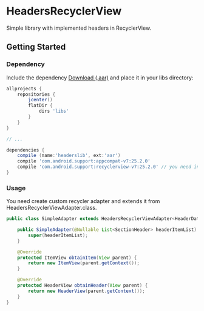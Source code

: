 # HeadersRecyclerView

Simple library with implemented headers in RecyclerView.

## Getting Started

### Dependency

Include the dependency [Download (.aar)](https://github.com/Kaellah/HeadersRecyclerView/raw/master/simple/libs/headerslib/build/outputs/aar/headerslib-release.aar) and place it in your libs directory:

```groovy
allprojects {
    repositories {
        jcenter()
        flatDir {
            dirs 'libs'
        }
    }
}

// ...

dependencies {
    compile (name:'headerslib', ext:'aar')
    compile 'com.android.support:appcompat-v7:25.2.0'
    compile 'com.android.support:recyclerview-v7:25.2.0' // you need include this too
}
```

### Usage

You need create custom recycler adapter and extends it from HeadersRecyclerViewAdapter.class.

```java
public class SimpleAdapter extends HeadersRecyclerViewAdapter<HeaderData, ItemData, ItemView, HeaderView> {

    public SimpleAdapter(@Nullable List<SectionHeader> headerItemList) {
        super(headerItemList);
    }

    @Override
    protected ItemView obtainItem(View parent) {
        return new ItemView(parent.getContext());
    }

    @Override
    protected HeaderView obtainHeader(View parent) {
        return new HeaderView(parent.getContext());
    }
}
```